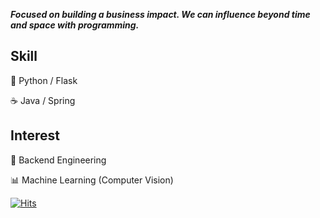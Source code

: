 ***Focused on building a business impact. We can influence beyond time and space with programming.***

## Skill

🐍 Python / Flask

☕ Java / Spring

## Interest

🎉 Backend Engineering

📊 Machine Learning (Computer Vision)



[![Hits](https://hits.seeyoufarm.com/api/count/incr/badge.svg?url=https%3A%2F%2Fgithub.com%2F1core2life&count_bg=%2370AAE3&title_bg=%23555555&icon=&icon_color=%23E7E7E7&title=hits&edge_flat=false)](https://hits.seeyoufarm.com)



<!--
**1core2life/1core2life** is a ✨ _special_ ✨ repository because its `README.md` (this file) appears on your GitHub profile.

Here are some ideas to get you started:

- 🔭 I’m currently working on ...
- 🌱 I’m currently learning ...
- 👯 I’m looking to collaborate on ...
- 🤔 I’m looking for help with ...
- 💬 Ask me about ...
- 📫 How to reach me: ...
- 😄 Pronouns: ...
- ⚡ Fun fact: ...
-->
